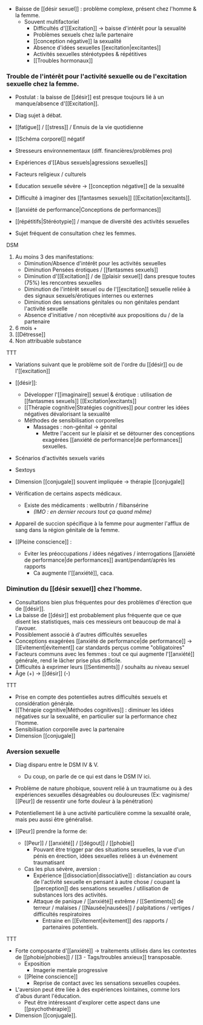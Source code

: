 

- Baisse de [[désir sexuel]] : problème complexe, présent chez l'homme & la femme. 
	- Souvent multifactoriel 
		- Difficultés d'[[Excitation]] -> baisse d'intérêt pour la sexualité 
		- Problèmes sexuels chez la/le partenaire 
		- [[conception négative]] la sexualité 
		- Absence d'idées sexuelles [[excitation|excitantes]] 
		- Activités sexuelles stéréotypées & répétitives
		- [[Troubles hormonaux]] 

### Trouble de l'intérêt pour l'activité sexuelle ou de l'excitation sexuelle chez la femme.

- Postulat : la baisse de [[désir]] est presque toujours lié à un manque/absence d'[[Excitation]].
- Diag sujet à débat.

- [[fatigue]] / [[stress]] / Ennuis de la vie quotidienne 
- [[Schéma corporel]] négatif 
- Stresseurs environnementaux (diff. financières/problèmes pro)
- Expériences d'[[Abus sexuels|agressions sexuelles]] 
- Facteurs religieux / culturels 
- Education sexuelle sévère -> [[conception négative]] de la sexualité 
- Difficulté à imaginer des [[fantasmes sexuels]] [[Excitation|excitants]].
- [[anxiété de performance|Conceptions de performances]] 
- [[répétitifs|Stéréotypie]] / manque de diversité des activités sexuelles 

- Sujet fréquent de consultation chez les femmes. 

DSM 
1. Au moins 3 des manifestations:
	- Diminution/Absence d'intérêt pour les activités sexuelles 
	- Diminution Pensées érotiques / [[fantasmes sexuels]]
	- Diminution d'[[Excitation]] / de [[plaisir sexuel]] dans presque toutes (75%) les rencontres sexuelles 
	- Diminution de l'intérêt sexuel ou de l'[[excitation]] sexuelle reliée à des signaux sexuels/érotiques internes ou externes 
	- Diminution des sensations génitales ou non génitales pendant l'activité sexuelle 
	- Absence d'initiative / non réceptivité aux propositions du / de la partenaire 
2. 6 mois + 
3. [[Détresse]] 
4. Non attribuable substance 

TTT 
- Variations suivant que le problème soit de l'ordre du [[désir]] ou de l'[[excitation]]

- [[désir]]:
	- Développer l'[[imaginaire]] sexuel & érotique : utilisation de [[fantasmes sexuels]] [[Excitation|excitants]] 
	- [[Thérapie cognitive|Stratégies cognitives]] pour contrer les idées négatives dévalorisant la sexualité 
	- Méthodes de sensibilisation corporelles 
		- Massages : non-génital -> génital 
			- Mettre l'accent sur le plaisir et se détourner des conceptions exagérées [[anxiété de performance|de performances]] sexuelles. 
- Scénarios d'activités sexuels variés 
- Sextoys 
- Dimension [[conjugale]] souvent impliquée -> thérapie [[conjugale]] 
- Vérification de certains aspects médicaux. 
	- Existe des médicaments : wellbutrin / flibansérine 
		- *(IMO : en dernier recours tout ça quand même)*
- Appareil de succion spécifique à la femme pour augmenter l'afflux de sang dans la région génitale de la femme. 
- [[Pleine conscience]] :
	- Eviter les préoccupations / idées négatives / interrogations [[anxiété de performance|de performances]] avant/pendant/après les rapports 
		- Ca augmente l'[[anxiété]], caca. 


### Diminution du [[désir sexuel]] chez l'homme.

- Consultations bien plus fréquentes pour des problèmes d'érection que de [[désir]].
- La baisse de [[désir]] est probablement plus fréquente que ce que disent les statistiques, mais ces messieurs ont beaucoup de mal à l'avouer. 
- Possiblement associé à d'autres difficultés sexuelles
- Conceptions exagérées [[anxiété de performance|de performance]] -> [[Evitement|évitement]] car standards perçus comme "obligatoires"
- Facteurs communs avec les femmes : tout ce qui augmente l'[[anxiété]] générale, rend le lâcher prise plus difficile. 
- Difficultés à exprimer leurs [[Sentiments]] / souhaits au niveau sexuel 
- Âge (+) -> [[désir]] (-)

TTT

- Prise en compte des potentielles autres difficultés sexuels et considération générale. 
- [[Thérapie cognitive|Méthodes cognitives]] : diminuer les idées négatives sur la sexualité, en particulier sur la performance chez l'homme. 
- Sensibilisation corporelle avec la partenaire
- Dimension [[conjugale]]

### Aversion sexuelle 

- Diag disparu entre le DSM IV & V. 
	- Du coup, on parle de ce qui est dans le DSM IV ici. 

- Problème de nature phobique, souvent relié à un traumatisme ou à des expériences sexuelles désagréables ou douloureuses (Ex: vaginisme/ [[Peur]] de ressentir une forte douleur à la pénétration)
- Potentiellement lié à une activité particulière comme la sexualité orale, mais peu aussi être généralisé. 

- [[Peur]] prendre la forme de:
	- [[Peur]] / [[anxiété]] / [[dégout]] / [[phobie]] 
		- Pouvant être trigger par des situations sexuelles, la vue d'un pénis en érection, idées sexuelles reliées à un événement traumatisant 
	- Cas les plus sévère, aversion : 
		- Expérience [[dissociation|dissociative]] : distanciation au cours de l'activité sexuelle en pensant à autre chose / coupant la [[perception]] des sensations sexuelles / utilisation de substances lors des activités. 
		- Attaque de panique / [[anxiété]] extrême / [[Sentiments]] de terreur / malaises / [[Nausée|nausées]] / palpitations / vertiges / difficultés respiratoires 
			- Entraine en [[Evitement|évitement]] des rapports / partenaires potentiels.

TTT 

- Forte composante d'[[anxiété]] -> traitements utilisés dans les contextes de [[phobie|phobies]] / [[3 - Tags/troubles anxieux]] transposable. 
	- Exposition 
		- Imagerie mentale progressive
	- [[Pleine conscience]] 
		- Reprise de contact avec les sensations sexuelles coupées.
- L'aversion peut être liée à des expériences lointaines, comme lors d'abus durant l'éducation.
	- Peut être intéressant d'explorer cette aspect dans une [[psychothérapie]] 
- Dimension [[conjugale]]. 
